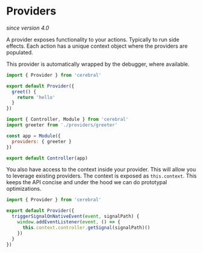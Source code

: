 # Providers
*since version 4.0*

A provider exposes functionality to your actions. Typically to run side effects. Each action has a unique context object where the providers are populated.

This provider is automatically wrapped by the debugger, where available.

```js
import { Provider } from 'cerebral'

export default Provider({
  greet() {
    return 'hello'
  }
})
```

```js
import { Controller, Module } from 'cerebral'
import greeter from './providers/greeter'

const app = Module({
  providers: { greeter }
})

export default Controller(app)
```

You also have access to the context inside your provider. This will allow you to leverage existing providers. The context is exposed as `this.context`. This keeps the API concise and under the hood we can do prototypal optimizations.


```js
import { Provider } from 'cerebral'

export default Provider({
  triggerSignalOnNativeEvent(event, signalPath) {
    window.addEventListener(event, () => {
      this.context.controller.getSignal(signalPath)()
    })
  }
})
```
